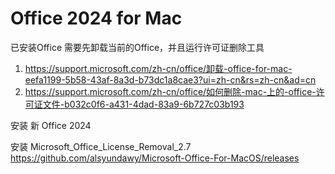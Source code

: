# Office 2024 for Mac

已安装Office 需要先卸载当前的Office，并且运行许可证删除工具



1. https://support.microsoft.com/zh-cn/office/卸载-office-for-mac-eefa1199-5b58-43af-8a3d-b73dc1a8cae3?ui=zh-cn&rs=zh-cn&ad=cn
2. https://support.microsoft.com/zh-cn/office/如何删除-mac-上的-office-许可证文件-b032c0f6-a431-4dad-83a9-6b727c03b193



安装 新 Office 2024

安装 Microsoft_Office_License_Removal_2.7 https://github.com/alsyundawy/Microsoft-Office-For-MacOS/releases
